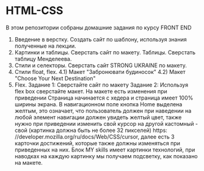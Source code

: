 # HTML-CSS
В этом репозитории собраны домашние задания по курсу FRONT END

1) Введение в верстку. Создать сайт по шаблону, используя знания полученные на лекции.
2) Картинки и таблицы. Сверстать сайт по макету. Таблицы. Сверстать таблицу Менделеева.
3) Стили и селекторы. Сверстать сайт STRONG UKRAINE по макету.
4) Стили float, flex. 
  4.1) Макет "Забронювати будиносок"
  4.2) Макет "Choose Your Next Destination"
5) Flex. 
Задание 1: Сверстайте сайт по макету
Задание 2:
  Используя flex box сверстайте макет. На макете есть изменения при приведении
  Страница начинается с хедера и страница имеет 100% ширины экрана. В навигационном поле кнопка Home выделена желтым, это означает, что пользователь должен при наведении   на любой  элемент навигации должен увидеть желтый цвет, также нужно при приведении изменить свой курсор на другой кастомный - свой (картинка должна быть не более 32     пикселей) https: //developer.mozilla.org/ru/docs/Web/CSS/cursor, далее есть 3 карточки достижений, которые также должны изменяться при приведенных на них. Блок MY       skills имеет картинки технологий, при наводках на каждую картинку мы получаем подсветку, как показано на макете.
  
